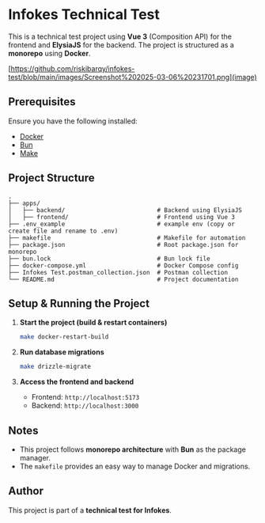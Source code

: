 # Infokes Technical Test

This is a technical test project using **Vue 3** (Composition API) for the frontend and **ElysiaJS** for the backend. The project is structured as a **monorepo** using **Docker**.

[https://github.com/riskibarqy/infokes-test/blob/main/images/Screenshot%202025-03-06%20231701.png](image)

## Prerequisites

Ensure you have the following installed:
- [Docker](https://www.docker.com/)
- [Bun](https://bun.sh/) 
- [Make](https://www.gnu.org/software/make/)

## Project Structure
```
.
├── apps/
│   ├── backend/                          # Backend using ElysiaJS
│   ├── frontend/                         # Frontend using Vue 3
├── .env_example                          # example env (copy or create file and rename to .env)
├── makefile                              # Makefile for automation
├── package.json                          # Root package.json for monorepo
├── bun.lock                              # Bun lock file
├── docker-compose.yml                    # Docker Compose config
├── Infokes Test.postman_collection.json  # Postman collection
└── README.md                             # Project documentation
```

## Setup & Running the Project

1. **Start the project (build & restart containers)**
   ```sh
   make docker-restart-build
   ```

2. **Run database migrations**
   ```sh
   make drizzle-migrate
   ```

3. **Access the frontend and backend**
   - Frontend: `http://localhost:5173`
   - Backend: `http://localhost:3000`


## Notes
- This project follows **monorepo architecture** with **Bun** as the package manager.
- The `makefile` provides an easy way to manage Docker and migrations.

## Author
This project is part of a **technical test for Infokes**.
